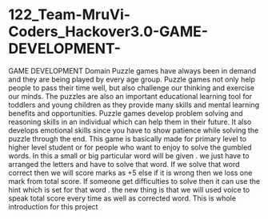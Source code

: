 # 122_Team-MruVi-Coders_Hackover3.0-GAME-DEVELOPMENT-
GAME DEVELOPMENT Domain
Puzzle games have always been in demand and they are being played by every age group.
Puzzle games not only help people to pass their time well, but also challenge our thinking
and exercise our minds. The puzzles are also an important educational learning tool for
toddlers and young children as they provide many skills and mental learning benefits and
opportunities. Puzzle games develop problem solving and reasoning skills in an individual
which can help them in their future. It also develops emotional skills since you have to show
patience while solving the puzzle through the end. This game is basically made for primary
level to higher level student or for people who want to enjoy to solve the gumbled words. In
this a small or big particular word will be given . we just have to arranged the letters and
have to solve that word. If we solve that word correct then we will score marks as +5 else if
it is wrong then we loss one mark from total score. If someone get difficulties to solve then it
can use the hint which is set for that word . the new thing is that we will used voice to speak
total score every time as well as corrected word. This is whole introduction for this project
